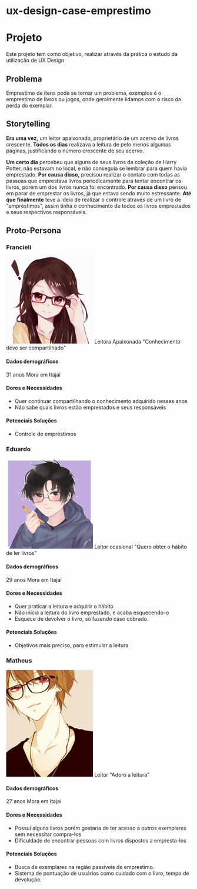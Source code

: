 # ux-design-case-emprestimo


# Projeto

Este projeto tem como objetivo, realizar através da prática o estudo da utilização de UX Design 

## Problema

Emprestimo de itens pode se tornar um problema, exemplos  é o emprestimo de livros ou jogos, onde geralmente lidamos com o risco da perda do exemplar.

## Storytelling

**Era uma vez,** um leitor apaixonado, proprietário de um acervo de livros crescente. **Todos os dias** realizava a leitura de pelo menos algumas páginas, justificando o número crescente de seu acervo.

**Um certo dia** percebeu que alguns de seus livros da coleção de Harry Potter, não estavam no local, e não conseguia se lembrar para quem havia emprestado. **Por causa disso,** precisou realizar o contato com todas as pessoas que emprestava livros periodicamente para tentar encontrar os livros, porém um dos livros nunca foi encontrado. **Por causa disso** pensou em parar de emprestar os livros, já que estava sendo muito estressante. **Até que finalmente** teve a ideia de realizar o controle através de um livro de "empréstimos", assim tinha o conhecimento de todos os livros emprestados e seus respectivos responsáveis.

## Proto-Persona

### Francieli
![Francieli](https://github.com/dweisens/ux-design-case-emprestimo/blob/master/extra/Francieli.jpg)
Leitora Apaixonada
"Conhecimento deve ser compartilhado"

#### Dados demográficos
31 anos
Mora em Itajaí

#### Dores e Necessidades
 - Quer continuar compartilhando o conhecimento adquirido nesses anos
 - Não sabe quais livros estão emprestados e seus responsáveis

#### Potenciais Soluções
 - Controle de empréstimos



### Eduardo
![Eduardo](https://github.com/dweisens/ux-design-case-emprestimo/blob/master/extra/Eduardo.jpg)
Leitor ocasional
"Quero obter o hábito de ler livros"

#### Dados demográficos
29 anos
Mora em Itajaí

#### Dores e Necessidades
 - Quer praticar a leitura e adquirir o hábito
 - Não inicia a leitura do livro emprestado, e acaba esquecendo-o
 - Esquece de devolver o livro, só fazendo caso cobrado.

#### Potenciais Soluções
 - Objetivos mais preciso, para estimular a leitura
 
 
### Matheus
![Matheus](https://github.com/dweisens/ux-design-case-emprestimo/blob/master/extra/Matheus.jpg)
Leitor 
"Adoro a leitura"

#### Dados demográficos
27 anos
Mora em Itajaí

#### Dores e Necessidades
 - Possui alguns livros porém gostaria de ter acesso a outros exemplares sem necessitar compra-los
 - Dificuldade de encontrar pessoas com livros dispostos a empresta-los
 
#### Potenciais Soluções
 - Busca de exemplares na região passíveis de emprestimo.
 - Sistema de pontuação de usuários como cuidado com o livro, tempo de devolução.










